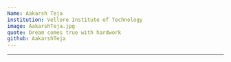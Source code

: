 ```yaml
---
Name: Aakarsh Teja
institution: Vellore Institute of Technology
image: AakarshTeja.jpg 
quote: Dream comes true with hardwork
github: AakarshTeja
---
```

---
